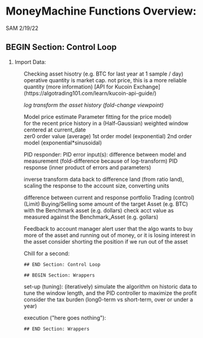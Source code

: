 # MoneyMachine Functions Overview:
SAM 2/19/22

## BEGIN Section: Control Loop
<ol>
  <li>Import Data:</li>
     <ol>
     Checking asset hisotry (e.g. BTC for last year at 1 sample / day)
         operative quantity is market cap. not price, this is a more reliable quantity (more information)
         [API for Kucoin Exchange](https://algotrading101.com/learn/kucoin-api-guide/)
   
   *log transform the asset history (fold-change viewpoint)*
   
   Model price estimate 
      Parameter fitting for the price model)    
      for the recent price history in a 
      (Half-Gaussian) weighted window centered at current_date    
         zer0 order value (average)
         1st order model (exponential)
         2nd order model (exponential*sinusoidal)
   
   PID responder:
      PID error input(s): 
         difference between model and measurement (fold-difference because of log-transform)
      PID response 
         (inner product of errors and parameters)

   inverse transform data
      back to difference land (from ratio land), scaling the response to the account size, converting units
   
   difference between current and response portfolio
   Trading (control)
      (Limit) Buying/Selling 
         some amount of the target Asset (e.g. BTC) with the Benchmark asset (e.g. dollars)
   check acct value 
      as measured against the Benchmark_Asset (e.g. gollars)

   Feedback to account manager
      alert user that the algo wants to buy more of the asset and running out of money, or it is losing interest in the asset
      consider shorting the position if we run out of the asset

   Chill for a second:
```
## END Section: Control Loop

## BEGIN Section: Wrappers
```
   set-up (tuning):
      (iteratively) simulate the algorithm on historic data to tune the window length, and the PID controller to maximize the profit
      consider the tax burden (long0-term vs short-term, over or under a year)

   execution ("here goes nothing"):
```
## END Section: Wrappers
